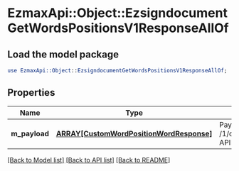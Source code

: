 # EzmaxApi::Object::EzsigndocumentGetWordsPositionsV1ResponseAllOf

## Load the model package
```perl
use EzmaxApi::Object::EzsigndocumentGetWordsPositionsV1ResponseAllOf;
```

## Properties
Name | Type | Description | Notes
------------ | ------------- | ------------- | -------------
**m_payload** | [**ARRAY[CustomWordPositionWordResponse]**](CustomWordPositionWordResponse.md) | Payload for the /1/object/ezsigndocument/{pkiEzsigndocumentID}/getWordsPositions API Request | 

[[Back to Model list]](../README.md#documentation-for-models) [[Back to API list]](../README.md#documentation-for-api-endpoints) [[Back to README]](../README.md)


